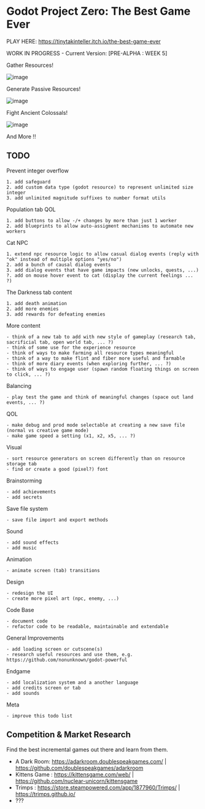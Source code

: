 # Godot Project Zero: The Best Game Ever

PLAY HERE: https://tinytakinteller.itch.io/the-best-game-ever

WORK IN PROGRESS - Current Version: [PRE-ALPHA : WEEK 5]

Gather Resources!

![image](https://github.com/TinyTakinTeller/GodotProjectZero/assets/155020210/09a90a5c-b271-4623-ae7b-e0c439c6546a)

Generate Passive Resources!

![image](https://github.com/TinyTakinTeller/GodotProjectZero/assets/155020210/e9805710-b03b-4b6f-ade8-f7c85461d46c)

Fight Ancient Colossals!

![image](https://github.com/TinyTakinTeller/GodotProjectZero/assets/155020210/9b62ac2a-db9b-470e-9178-d85e1c033ca4)

And More !!

## TODO

Prevent integer overflow
```
1. add safeguard
2. add custom data type (godot resource) to represent unlimited size integer
3. add unlimited magnitude suffixes to number format utils
```

Population tab QOL
```
1. add buttons to allow -/+ changes by more than just 1 worker
2. add blueprints to allow auto-assigment mechanisms to automate new workers
```

Cat NPC
```
1. extend npc resource logic to allow casual dialog events (reply with "ok" instead of multiple options "yes/no")
2. add a bunch of causal dialog events
3. add dialog events that have game impacts (new unlocks, quests, ...)
?. add on mouse hover event to cat (display the current feelings ... ?)
```

The Darkness tab content
```
1. add death animation
2. add more enemies
3. add rewards for defeating enemies
```

More content
```
- think of a new tab to add with new style of gameplay (research tab, sacrificial tab, open world tab, ... ?)
- think of some use for the experience resource
- think of ways to make farming all resource types meaningful
- think of a way to make flint and fiber more useful and farmable
- think of more diary events (when exploring further, ... ?)
- think of ways to engage user (spawn random floating things on screen to click, ... ?)
```

Balancing
```
- play test the game and think of meaningful changes (space out land events, ... ?)
```

QOL
```
- make debug and prod mode selectable at creating a new save file (normal vs creative game mode)
- make game speed a setting (x1, x2, x5, ... ?)
```

Visual
```
- sort resource generators on screen differently than on resource storage tab
- find or create a good (pixel?) font
```

Brainstorming
```
- add achievements
- add secrets
```

Save file system
```
- save file import and export methods
```

Sound
```
- add sound effects
- add music
```

Animation
```
- animate screen (tab) transitions
```

Design
```
- redesign the UI
- create more pixel art (npc, enemy, ...)
```

Code Base
```
- document code
- refactor code to be readable, maintainable and extendable
```

General Improvements
```
- add loading screen or cutscene(s)
- research useful resources and use them, e.g. https://github.com/nonunknown/godot-powerful
```

Endgame
```
- add localization system and a another language
- add credits screen or tab
- add sounds
```

Meta
```
- improve this todo list
```

## Competition & Market Research

Find the best incremental games out there and learn from them.

- A Dark Room: https://adarkroom.doublespeakgames.com/ | https://github.com/doublespeakgames/adarkroom
- Kittens Game : https://kittensgame.com/web/ | https://github.com/nuclear-unicorn/kittensgame
- Trimps : https://store.steampowered.com/app/1877960/Trimps/ | https://trimps.github.io/
- ???
